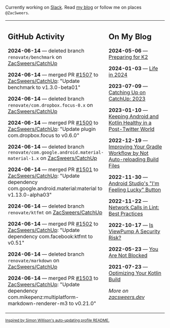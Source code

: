Currently working on [Slack](https://slack.com/). Read [my blog](https://zacsweers.dev/) or follow me on places `@ZacSweers`.

<table><tr><td valign="top" width="60%">

## GitHub Activity
<!-- githubActivity starts -->
**2024-06-14** — deleted branch `renovate/benchmark` on [ZacSweers/CatchUp](https://github.com/ZacSweers/CatchUp)

**2024-06-14** — merged PR [#1507](https://github.com/ZacSweers/CatchUp/pull/1507) to [ZacSweers/CatchUp](https://github.com/ZacSweers/CatchUp): "Update benchmark to v1.3.0-beta01"

**2024-06-14** — deleted branch `renovate/com.dropbox.focus-0.x` on [ZacSweers/CatchUp](https://github.com/ZacSweers/CatchUp)

**2024-06-14** — merged PR [#1500](https://github.com/ZacSweers/CatchUp/pull/1500) to [ZacSweers/CatchUp](https://github.com/ZacSweers/CatchUp): "Update plugin com.dropbox.focus to v0.6.0"

**2024-06-14** — deleted branch `renovate/com.google.android.material-material-1.x` on [ZacSweers/CatchUp](https://github.com/ZacSweers/CatchUp)

**2024-06-14** — merged PR [#1501](https://github.com/ZacSweers/CatchUp/pull/1501) to [ZacSweers/CatchUp](https://github.com/ZacSweers/CatchUp): "Update dependency com.google.android.material:material to v1.13.0-alpha03"

**2024-06-14** — deleted branch `renovate/ktfmt` on [ZacSweers/CatchUp](https://github.com/ZacSweers/CatchUp)

**2024-06-14** — merged PR [#1502](https://github.com/ZacSweers/CatchUp/pull/1502) to [ZacSweers/CatchUp](https://github.com/ZacSweers/CatchUp): "Update dependency com.facebook:ktfmt to v0.51"

**2024-06-14** — deleted branch `renovate/markdown` on [ZacSweers/CatchUp](https://github.com/ZacSweers/CatchUp)

**2024-06-14** — merged PR [#1503](https://github.com/ZacSweers/CatchUp/pull/1503) to [ZacSweers/CatchUp](https://github.com/ZacSweers/CatchUp): "Update dependency com.mikepenz:multiplatform-markdown-renderer-m3 to v0.21.0"
<!-- githubActivity ends -->
</td><td valign="top" width="40%">

## On My Blog
<!-- blog starts -->
**2024-05-06** — [Preparing for K2](https://www.zacsweers.dev/preparing-for-k2/)

**2024-01-03** — [Life in 2024](https://www.zacsweers.dev/life-in-2024/)

**2023-07-09** — [Catching Up on CatchUp: 2023](https://www.zacsweers.dev/catching-up-on-catchup-2023/)

**2023-01-10** — [Keeping Android and Kotlin Healthy in a Post-Twitter World](https://www.zacsweers.dev/keeping-android-healthy/)

**2022-12-19** — [Improving Your Gradle Workflow by Not Auto-reloading Build Files](https://www.zacsweers.dev/improving-your-workflow-by-not-auto-reloading-build-files/)

**2022-11-30** — [Android Studio's "I'm Feeling Lucky" Button](https://www.zacsweers.dev/android-studios-im-feeling-lucky-button/)

**2022-11-22** — [Network Calls in Lint: Best Practices](https://www.zacsweers.dev/network-calls-in-lint-best-practices/)

**2022-10-17** — [Is ViewPump A Security Risk?](https://www.zacsweers.dev/is-viewpump-a-security-risk/)

**2022-05-23** — [You Are Not Blocked](https://www.zacsweers.dev/you-are-not-blocked/)

**2021-07-23** — [Optimizing Your Kotlin Build](https://www.zacsweers.dev/optimizing-your-kotlin-build/)
<!-- blog ends -->
_More on [zacsweers.dev](https://zacsweers.dev/)_
</td></tr></table>

<sub><a href="https://simonwillison.net/2020/Jul/10/self-updating-profile-readme/">Inspired by Simon Willison's auto-updating profile README.</a></sub>